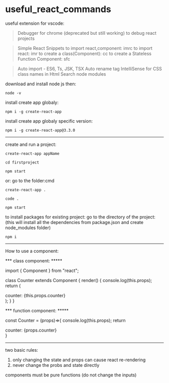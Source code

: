 # useful_react_commands

useful extension for vscode:

> Debugger for chrome (deprecated but still working)
to debug react projects


> Simple React Snippets
to import react,component: imrc
to import react: imr
to create a class(Component): cc
to create a Stateless Function Component: sfc

> Auto import - ES6, Ts, JSK, TSX
> Auto rename tag
> IntelliSense for CSS class names in Html
> Search node modules


download and install node js then:

```
node -v
```

install create app globaly:
```
npm i -g create-react-app
```

install create app globaly specific version:
```
npm i -g create-react-app@3.3.0
```

------------------------------------------------------------------------

create and run a project:
```
create-react-app appName
```
```
cd firstproject
```
```
npm start
```


or:
go to the folder:cmd
```
create-react-app .
```
```
code .
```
```
npm start
```

to install packages for existing project:
go to the directory of the project:
(this will install all the dependencies from package.json
and create node_modules folder)
```
npm i
```

-----------------------------------------------------------------------
How to use a component:

<Counter counter={5}/>

*** class component: *****

import { Component } from "react";

class Counter extends Component {
    render() {
        console.log(this.props);
    return (
      <div>
        counter: {this.props.counter}
      </div>
    );
  }
}

*** function component: *****

const Counter = (props)=>{
    console.log(this.props);
    return <div>
        counter: {props.counter}
    </div>
}

-----------------------------------------------------------------------

two basic rules:
1) only changing the state and props can cause react re-rendering
2) never change the probs and state directly

components must be pure functions (do not change the inputs)











